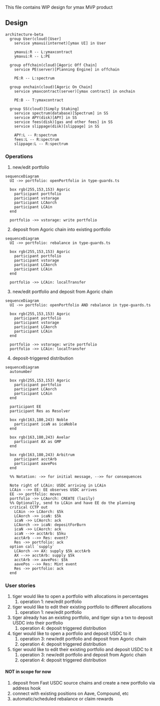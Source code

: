 This file contains WIP design for ymax MVP product

## Design

```mermaid
architecture-beta
  group User(cloud)[User]
    service ymaxui(internet)[ymax UI] in User

    ymaxui:R -- L:ymaxcontract
    ymaxui:R -- L:PE

  group offchain(cloud)[Agoric Off Chain]
    service PE(server)[Planning Engine] in offchain

    PE:R -- L:spectrum

  group onchain(cloud)[Agoric On Chain]
    service ymaxcontract(server)[ymax contract] in onchain

    PE:B -- T:ymaxcontract

  group SS(cloud)[Simply Staking]
    service spectrum(database)[Spectrum] in SS
    service APY(disk)[APY] in SS
    service fees(disk)[gas and other fees] in SS
    service slippage(disk)[slippage] in SS

    APY:L -- R:spectrum
    fees:L -- R:spectrum
    slippage:L -- R:spectrum
```

### Operations
1. new/edit portfolio
```mermaid
sequenceDiagram
  UI ->> portfolio: openPortfolio in type-guards.ts

  box rgb(255,153,153) Agoric
    participant portfolio
    participant vstorage
    participant LCAorch
    participant LCAin
  end

  portfolio ->> vstorage: write portfolio
```
2. deposit from Agoric chain into existing portfolio
```mermaid
sequenceDiagram
  UI ->> portfolio: rebalance in type-guards.ts

  box rgb(255,153,153) Agoric
    participant portfolio
    participant vstorage
    participant LCAorch
    participant LCAin
  end

  portfolio ->> LCAin: localTransfer
```
3. new/edit portfolio and deposit from Agoric chain
```mermaid
sequenceDiagram
  UI ->> portfolio: openPortfolio AND rebalance in type-guards.ts

  box rgb(255,153,153) Agoric
    participant portfolio
    participant vstorage
    participant LCAorch
    participant LCAin
  end

  portfolio ->> vstorage: write portfolio
  portfolio ->> LCAin: localTransfer
```
4. deposit-triggered distribution
```mermaid
sequenceDiagram
  autonumber

  box rgb(255,153,153) Agoric
    participant portfolio
    participant LCAorch
    participant LCAin
  end

  participant EE
  participant Res as Resolver

  box rgb(163,180,243) Noble
    participant icaN as icaNoble
  end

  box rgb(163,180,243) Axelar
    participant AX as GMP
  end

  box rgb(163,180,243) Arbitrum
    participant acctArb
    participant aavePos
  end

  %% Notation: ->> for initial message, -->> for consequences

  Note right of LCAin: USDC arriving in LCAin
  LCAin -->> EE: EE observes USDC arrives
  EE ->> portfolio: moves
  portfolio ->> LCAorch: CREATE (lazily)
  %% Optionally, send to LCAin and have EE do the planning
  critical CCTP out
    LCAin ->> LCAorch: $5k
    LCAorch ->> icaN: $5k
    icaN ->> LCAorch: ack
    LCAorch ->> icaN: depositForBurn
    icaN ->> LCAorch: ack
    icaN -->> acctArb: $5ku
    acctArb -->> Res: event?
    Res ->> portfolio: ack
  option call `supply`
    LCAorch ->> AX: supply $5k acctArb
    AX -->> acctArb: supply $5k
    acctArb ->> aavePos: $5k
    aavePos -->> Res: Mint event
    Res ->> portfolio: ack
  end
```

### User stories

1. tiger would like to open a portfolio with allocations in percentages
    1. operation 1: new/edit portfolio
2. tiger would like to edit their existing portfolio to different allocations
    1. operation 1: new/edit portfolio
3. tiger already has an existing portfolio, and tiger sign a txn to deposit USDC into their portfolio
    1. operation 4: deposit triggered distribution
3. tiger would like to open a portfolio and deposit USDC to it
    1. operation 3: new/edit portfolio and deposit from Agoric chain
    2. operation 4: deposit triggered distribution
4. tiger would like to edit their existing portfolio and deposit USDC to it
    1. operation 3: new/edit portfolio and deposit from Agoric chain
    2. operation 4: deposit triggered distribution

#### NOT in scope for now
1. deposit from Fast USDC source chains and create a new portfolio via address hook
2. connect with existing positions on Aave, Compound, etc
3. automatic/scheduled rebalance or claim rewards
